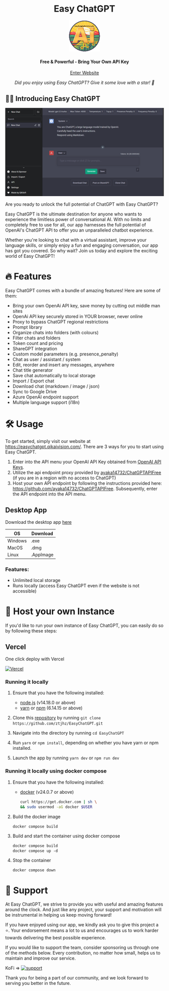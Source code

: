 <h1 align="center"><b>Easy ChatGPT</b></h1>

<p align="center">
    <a href="https://easychatgpt.qikaivision.com/" target="_blank"><img src="public/apple-touch-icon.png" alt="Easy ChatGPT" width="100" /></a>
</p>

<h4 align="center"><b>Free & Powerful - Bring Your Own API Key</b></h4>

<p align="center">
    <a href="https://easychatgpt.qikaivision.com/">Enter Website</a>
</p>
<p align="center"><i>Did you enjoy using Easy ChatGPT? Give it some love with a star! 🌟</i></p>

## 👋🏻 Introducing Easy ChatGPT

<p align="center">
    <a href="https://easychatgpt.qikaivision.com/" target="_blank">
        <img src="assets/preview.png" alt="landing" width=800 />
    </a>
</p>

Are you ready to unlock the full potential of ChatGPT with Easy ChatGPT?

Easy ChatGPT is the ultimate destination for anyone who wants to experience the limitless power of conversational AI. With no limits and completely free to use for all, our app harnesses the full potential of OpenAI's ChatGPT API to offer you an unparalleled chatbot experience.

Whether you're looking to chat with a virtual assistant, improve your language skills, or simply enjoy a fun and engaging conversation, our app has got you covered. So why wait? Join us today and explore the exciting world of Easy ChatGPT!

# 🔥 Features

Easy ChatGPT comes with a bundle of amazing features! Here are some of them:

- Bring your own OpenAi API key, save money by cutting out middle man sites
- OpenAi API key securely stored in YOUR browser, never online
- Proxy to bypass ChatGPT regional restrictions
- Prompt library
- Organize chats into folders (with colours)
- Filter chats and folders
- Token count and pricing
- ShareGPT integration
- Custom model parameters (e.g. presence_penalty)
- Chat as user / assistant / system
- Edit, reorder and insert any messages, anywhere
- Chat title generator
- Save chat automatically to local storage
- Import / Export chat
- Download chat (markdown / image / json)
- Sync to Google Drive
- Azure OpenAI endpoint support
- Multiple language support (i18n)

# 🛠️ Usage

To get started, simply visit our website at <https://easychatgpt.qikaivision.com/>. There are 3 ways for you to start using Easy ChatGPT.

1. Enter into the API menu your OpenAI API Key obtained from [OpenAI API Keys](https://platform.openai.com/account/api-keys).
2. Utilize the api endpoint proxy provided by [ayaka14732/ChatGPTAPIFree](https://github.com/ayaka14732/ChatGPTAPIFree) (if you are in a region with no access to ChatGPT)
3. Host your own API endpoint by following the instructions provided here: <https://github.com/ayaka14732/ChatGPTAPIFree>. Subsequently, enter the API endpoint into the API menu.

## Desktop App

Download the desktop app [here](https://github.com/ztjhz/EasyChatGPT/releases)

| OS      | Download  |
| ------- | --------- |
| Windows | .exe      |
| MacOS   | .dmg      |
| Linux   | .AppImage |

### Features:

- Unlimited local storage
- Runs locally (access Easy ChatGPT even if the website is not accessible)

# 🛫 Host your own Instance

If you'd like to run your own instance of Easy ChatGPT, you can easily do so by following these steps:

## Vercel

One click deploy with Vercel

[![Vercel](https://vercel.com/button)](https://vercel.com/new/clone?repository-url=https%3A%2F%2Fgithub.com%2oleteacher%2FEasyChatGPT)

### Running it locally

1. Ensure that you have the following installed:

   - [node.js](https://nodejs.org/en/) (v14.18.0 or above)
   - [yarn](https://yarnpkg.com/) or [npm](https://www.npmjs.com/) (6.14.15 or above)

2. Clone this [repository](https://github.com/ztjhz/EasyChatGPT) by running `git clone https://github.com/ztjhz/EasyChatGPT.git`
3. Navigate into the directory by running `cd EasyChatGPT`
4. Run `yarn` or `npm install`, depending on whether you have yarn or npm installed.
5. Launch the app by running `yarn dev` or `npm run dev`

### Running it locally using docker compose
1. Ensure that you have the following installed:

   - [docker](https://www.docker.com/) (v24.0.7 or above)
      ```bash
      curl https://get.docker.com | sh \
      && sudo usermod -aG docker $USER
      ```

2. Build the docker image
   ```
   docker compose build
   ```

3. Build and start the container using docker compose
   ```
   docker compose build
   docker compose up -d
   ```

4. Stop the container
   ```
   docker compose down
   ```

# 🙏 Support

At Easy ChatGPT, we strive to provide you with useful and amazing features around the clock. And just like any project, your support and motivation will be instrumental in helping us keep moving forward!

If you have enjoyed using our app, we kindly ask you to give this project a ⭐️. Your endorsement means a lot to us and encourages us to work harder towards delivering the best possible experience.

If you would like to support the team, consider sponsoring us through one of the methods below. Every contribution, no matter how small, helps us to maintain and improve our service.

KoFi => [![support](https://ko-fi.com/img/githubbutton_sm.svg)](https://ko-fi.com/dplr)

Thank you for being a part of our community, and we look forward to serving you better in the future.
